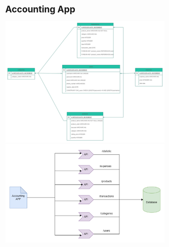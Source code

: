 <H1>Accounting App</h1>
<img src="images/ErdAccountingApp.png">
<img src="images/ArsitekturDiagram.png">